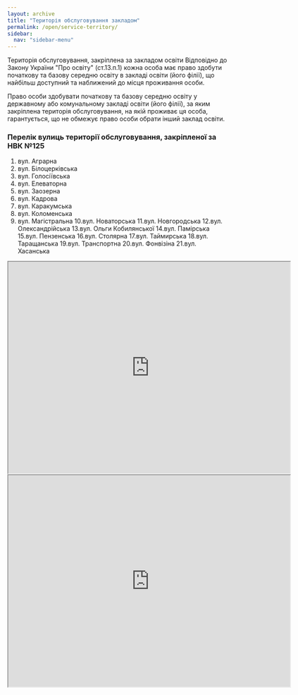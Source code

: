 ```yaml
---
layout: archive
title: "Територія обслуговування закладом"
permalink: /open/service-territory/
sidebar:
  nav: "sidebar-menu"
---
```


Територія обслуговування, закріплена за закладом освіти
Відповідно до Закону України "Про освіту" (ст.13.п.1) кожна особа має право здобути початкову та базову середню освіту в закладі освіти (його філії), що найбільш доступний та наближений до місця проживання особи.

Право особи здобувати початкову та базову середню освіту у державному або комунальному закладі освіти (його філії), за яким закріплена територія обслуговування, на якій проживає ця особа, гарантується, що не обмежує право особи обрати інший заклад освіти.

### Перелік вулиць території обслуговування, закріпленої за НВК №125

1. вул. Аграрна
2. вул. Білоцерківська
3. вул. Голосіївська
4. вул. Елеваторна
5. вул. Заозерна
6. вул. Кадрова
7. вул. Каракумська
8. вул. Коломенська
9. вул. Магістральна
10.вул. Новаторська
11.вул. Новгородська
12.вул. Олександрійська
13.вул. Ольги Кобилянської
14.вул. Памірська
15.вул. Пензенська
16.вул. Столярна
17.вул. Таймирська
18.вул. Таращанська
19.вул. Транспортна
20.вул. Фонвізіна
21.вул. Хасанська

<iframe src="https://drive.google.com/file/d/1smeyGQlKWKIW4CKwMsHCVqi2vjR0gO3m/preview" width="640" height="480"></iframe>

<iframe src="https://drive.google.com/file/d/1-fmdR42TYHflpIRCy-zys5dxs_ypfQSb/preview" width="640" height="480"></iframe>
